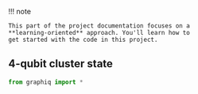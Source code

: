 !!! note

    This part of the project documentation focuses on a
    **learning-oriented** approach. You'll learn how to
    get started with the code in this project.


## 4-qubit cluster state
```py
from graphiq import *
```
